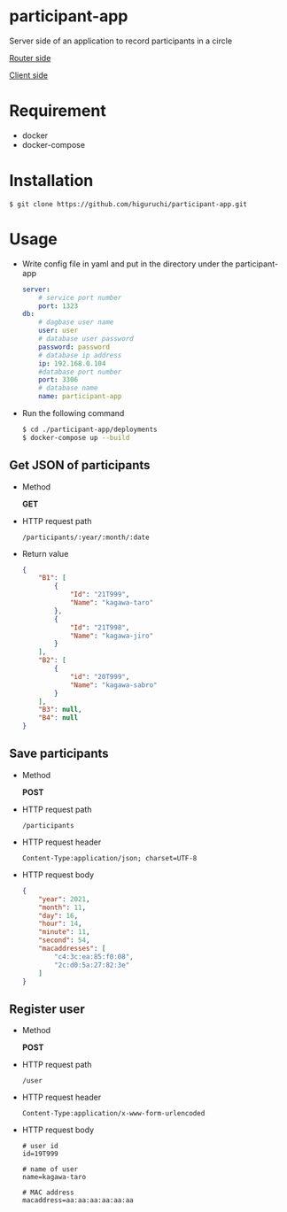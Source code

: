 # participant-app

Server side of an application to record participants in a circle

[Router side](https://github.com/yassi-github/participant-app-router)

[Client side](https://github.com/yassi-github/participant-app-client)

# Requirement

- docker
- docker-compose

# Installation

```
$ git clone https://github.com/higuruchi/participant-app.git
```

# Usage

- Write config file in yaml and put in the directory under the participant-app 

    ```yaml
    server:
        # service port number
        port: 1323
    db:
        # dagbase user name
        user: user
        # database user password
        password: password
        # database ip address
        ip: 192.168.0.104
        #database port number
        port: 3306
        # database name
        name: participant-app
    ```

- Run the following command

    ```bash
    $ cd ./participant-app/deployments
    $ docker-compose up --build
    ```

## Get JSON of participants

- Method

    **GET**

- HTTP request path

    ```
    /participants/:year/:month/:date
    ```

- Return value

    ```JSON
    {
        "B1": [
            {
                "Id": "21T999",
                "Name": "kagawa-taro"
            },
            {
                "Id": "21T998",
                "Name": "kagawa-jiro"
            }
        ],
        "B2": [
            {
                "id": "20T999",
                "Name": "kagawa-sabro"
            }
        ],
        "B3": null,
        "B4": null
    }
    ```

## Save participants

- Method
    
    **POST**

- HTTP request path

    ```
    /participants
    ```

- HTTP request header

    ```http
    Content-Type:application/json; charset=UTF-8
    ```

- HTTP request body

    ```JSON
    {
        "year": 2021,
        "month": 11,
        "day": 16,
        "hour": 14,
        "minute": 11,
        "second": 54,
        "macaddresses": [
            "c4:3c:ea:85:f0:08",
            "2c:d0:5a:27:82:3e"
        ]
    }
    ```

## Register user

- Method

    **POST**

- HTTP request path

    ```
    /user
    ```

- HTTP request header

    ```http
    Content-Type:application/x-www-form-urlencoded
    ```

- HTTP request body

    ```
    # user id
    id=19T999

    # name of user
    name=kagawa-taro

    # MAC address
    macaddress=aa:aa:aa:aa:aa:aa
    ```